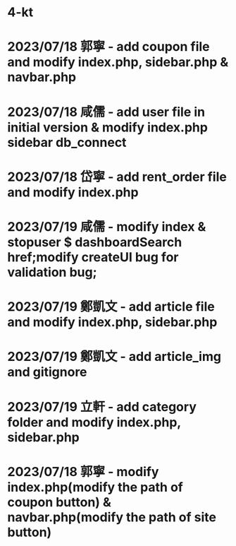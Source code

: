 # 4-kt

# 2023/07/18 郭寧 - add coupon file and modify index.php, sidebar.php & navbar.php
# 2023/07/18 咸儒 - add user file in initial version & modify index.php sidebar db_connect
# 2023/07/18 岱寧 - add rent_order file and modify index.php
# 2023/07/19 咸儒 - modify index & stopuser $ dashboardSearch href;modify createUI bug for validation bug; 
# 2023/07/19 鄭凱文 - add article file and modify index.php, sidebar.php
# 2023/07/19 鄭凱文 - add article_img and gitignore
# 2023/07/19 立軒 - add category folder and modify index.php, sidebar.php
# 2023/07/18 郭寧 - modify index.php(modify the path of coupon button) & navbar.php(modify the path of site button)